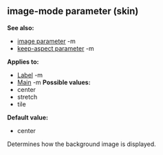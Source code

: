 ## image-mode parameter (skin)
**See also:**
*   [image parameter](/ref/%7Bskin%7D/param/image.md) -m
*   [keep-aspect parameter](/ref/%7Bskin%7D/param/keep-aspect.md) -m
<!-- -->
**Applies to:**
*   [Label](/ref/%7Bskin%7D/control/label.md) -m
*   [Main](/ref/%7Bskin%7D/control/main.md) -m<!-- -->
**Possible values:**
*   center
*   stretch
*   tile
<!-- -->
**Default value:**
*   center


Determines how the background image is displayed.